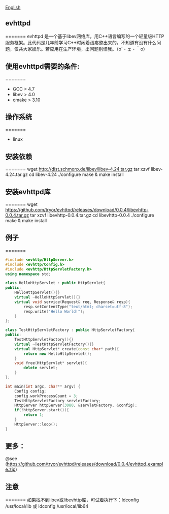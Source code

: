 [English](README_en.md)

## evhttpd
=======
evhttpd 是一个基于libev网络库，用C++语言编写的一个轻量级HTTP服务框架。此代码是几年前学习C++时闲着蛋疼整出来的，不知道有没有什么问题，仅共大家娱乐。若应用在生产环境，出问题别怪我。（o´・ェ・｀o）

## 使用evhttpd需要的条件:
=======
* GCC > 4.7
* libev > 4.0 
* cmake > 3.10


## 操作系统
=======
* linux


## 安装依赖
=======
 wget http://dist.schmorp.de/libev/libev-4.24.tar.gz
 tar xzvf libev-4.24.tar.gz 
 cd libev-4.24
 ./configure
 make & make install
 
## 安装evhttpd库
=======
 wget https://github.com/tryor/evhttpd/releases/download/0.0.4/libevhttp-0.0.4.tar.gz
 tar xzvf libevhttp-0.0.4.tar.gz
 cd libevhttp-0.0.4
 ./configure
 make & make install
 

 
## 例子
=======
```C++
#include <evhttp/HttpServer.h>
#include <evhttp/Config.h>
#include <evhttp/HttpServletFactory.h>
using namespace std;

class HelloHttpServlet : public HttpServlet{
public:
    HelloHttpServlet(){}
    virtual ~HelloHttpServlet(){}
    virtual void service(Request& req, Response& resp){
        resp.setContentType("text/html; charset=utf-8");
        resp.write("Hello World!");
    }
};

class TestHttpServletFactory : public HttpServletFactory{
public:
    TestHttpServletFactory(){}
    virtual ~TestHttpServletFactory(){}
    virtual HttpServlet* create(const char* path){
        return new HelloHttpServlet();
    }
    void free(HttpServlet* servlet){
        delete servlet;
    }
};

int main(int argc, char** argv) {
    Config config;
    config.workProcessCount = 3;
    TestHttpServletFactory servletFactory;
    HttpServer httpServer(3080, &servletFactory, &config);
    if(!httpServer.start()){
        return 1;
    }
    HttpServer::loop();
}
```

## 更多：
@see (https://github.com/tryor/evhttpd/releases/download/0.0.4/evhttpd_example.zip)

## 注意
=======
如果找不到libev或libevhttp库，可试着执行下：ldconfig /usr/local/lib 或 ldconfig /usr/local/lib64


